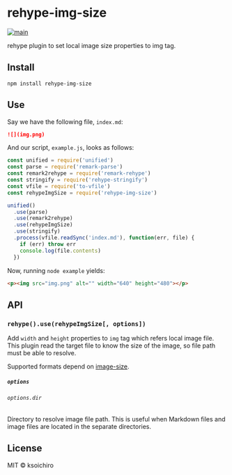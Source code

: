 # rehype-img-size

[![main](https://github.com/ksoichiro/rehype-img-size/actions/workflows/main.yaml/badge.svg?branch=master)](https://github.com/ksoichiro/rehype-img-size/actions/workflows/main.yaml)

rehype plugin to set local image size properties to img tag.

## Install

```
npm install rehype-img-size
```

## Use

Say we have the following file, `index.md`:

```markdown
![](img.png)
```

And our script, `example.js`, looks as follows:

```js
const unified = require('unified')
const parse = require('remark-parse')
const remark2rehype = require('remark-rehype')
const stringify = require('rehype-stringify')
const vfile = require('to-vfile')
const rehypeImgSize = require('rehype-img-size')

unified()
  .use(parse)
  .use(remark2rehype)
  .use(rehypeImgSize)
  .use(stringify)
  .process(vfile.readSync('index.md'), function(err, file) {
    if (err) throw err
    console.log(file.contents)
  })
```

Now, running `node example` yields:

```html
<p><img src="img.png" alt="" width="640" height="480"></p>
```

## API

### `rehype().use(rehypeImgSize[, options])`

Add `width` and `height` properties to `img` tag which refers local image file.
This plugin read the target file to know the size of the image, so file path must be able to resolve.

Supported formats depend on [image-size](https://www.npmjs.com/package/image-size).

##### `options`

###### `options.dir`

Directory to resolve image file path.
This is useful when Markdown files and image files are located in the separate directories.

## License

MIT &copy; ksoichiro
